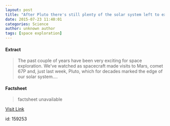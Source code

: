 ```yaml
---
layout: post
title: "After Pluto there's still plenty of the solar system left to explore"
date: 2015-07-23 11:40:01
categories: Science
author: unknown author
tags: [space exploration]
---
```



#### Extract
>The past couple of years have been very exciting for space exploration. We've watched as spacecraft made visits to Mars, comet 67P and, just last week, Pluto, which for decades marked the edge of our solar system....

#### Factsheet
>factsheet unavailable

[Visit Link](http://phys.org/news/2015-07-pluto-plenty-solar-left-explore.html)

id:  159253
